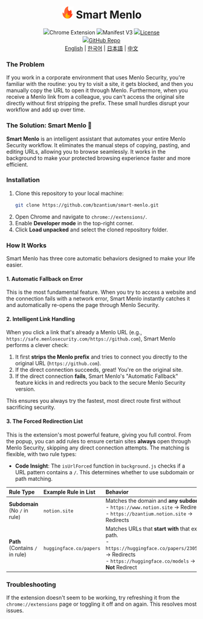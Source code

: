 

<h1 align="center">
  <img src="assets/icon128.png" alt="Smart Menlo 로고" style="width: 32px; height: 32px;"> Smart Menlo
</h1>

<div align="center" style="line-height: 1.5;">
  <img alt="Chrome Extension" src="https://img.shields.io/badge/Chrome-Extension-brightgreen.svg">
  <img alt="Manifest V3" src="https://img.shields.io/badge/Manifest-V3-blue.svg">
  <a href="LICENSE" target="_blank"><img alt="License" src="https://img.shields.io/badge/License-MIT-lightgrey.svg"></a>
  <br>
  <a href="https://github.com/bzantium/smart-menlo" target="_blank"><img alt="GitHub Repo" src="https://img.shields.io/badge/View_Source-GitHub-181717?logo=github"></a>
</div>

<div align="center">
  <a href="https://www.readme-i18n.com/bzantium/smart-menlo?lang=en">English</a> |
  <a href="https://www.readme-i18n.com/bzantium/smart-menlo?lang=ko">한국어</a> |
  <a href="https://www.readme-i18n.com/bzantium/smart-menlo?lang=ja">日本語</a> |
  <a href="https://www.readme-i18n.com/bzantium/smart-menlo?lang=zh">中文</a>
</div>


### The Problem

If you work in a corporate environment that uses Menlo Security, you're familiar with the routine: you try to visit a site, it gets blocked, and then you manually copy the URL to open it through Menlo. Furthermore, when you receive a Menlo link from a colleague, you can't access the original site directly without first stripping the prefix. These small hurdles disrupt your workflow and add up over time.

### The Solution: Smart Menlo 🚀

**Smart Menlo** is an intelligent assistant that automates your entire Menlo Security workflow. It eliminates the manual steps of copying, pasting, and editing URLs, allowing you to browse seamlessly. It works in the background to make your protected browsing experience faster and more efficient.

### Installation

1.  Clone this repository to your local machine:
    ```sh
    git clone https://github.com/bzantium/smart-menlo.git
    ```
2.  Open Chrome and navigate to `chrome://extensions/`.
3.  Enable **Developer mode** in the top-right corner.
4.  Click **Load unpacked** and select the cloned repository folder.

### How It Works

Smart Menlo has three core automatic behaviors designed to make your life easier.

#### 1\. Automatic Fallback on Error

This is the most fundamental feature. When you try to access a website and the connection fails with a network error, Smart Menlo instantly catches it and automatically re-opens the page through Menlo Security.

#### 2\. Intelligent Link Handling

When you click a link that's already a Menlo URL (e.g., `https://safe.menlosecurity.com/https://github.com`), Smart Menlo performs a clever check:

1.  It first **strips the Menlo prefix** and tries to connect you directly to the original URL (`https://github.com`).
2.  If the direct connection succeeds, great\! You're on the original site.
3.  If the direct connection **fails**, Smart Menlo's "Automatic Fallback" feature kicks in and redirects you back to the secure Menlo Security version.

This ensures you always try the fastest, most direct route first without sacrificing security.

#### 3\. The Forced Redirection List

This is the extension's most powerful feature, giving you full control. From the popup, you can add rules to ensure certain sites **always** open through Menlo Security, skipping any direct connection attempts. The matching is flexible, with two rule types:

  * **Code Insight**: The `isUrlForced` function in `background.js` checks if a URL pattern contains a `/`. This determines whether to use subdomain or path matching.

| Rule Type | Example Rule in List | Behavior |
| :--- | :--- | :--- |
| **Subdomain**<br>(No `/` in rule) | `notion.site` | Matches the domain and **any subdomain**.<br>- `https://www.notion.site` -> Redirects<br>- `https://bzantium.notion.site` -> Redirects |
| **Path**<br>(Contains `/` in rule) | `huggingface.co/papers` | Matches URLs that **start with** that exact path.<br>- `https://huggingface.co/papers/2305.12345` -> Redirects<br>- `https://huggingface.co/models` -> **Does Not** Redirect |

### Troubleshooting

If the extension doesn't seem to be working, try refreshing it from the `chrome://extensions` page or toggling it off and on again. This resolves most issues.
